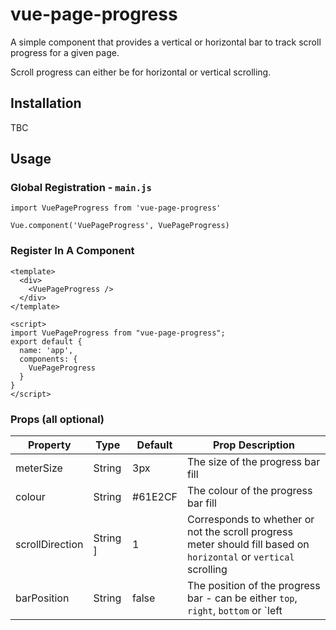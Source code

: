 # vue-page-progress

A simple component that provides a vertical or horizontal bar to track scroll progress for a given page.

Scroll progress can either be for horizontal or vertical scrolling.

## Installation

TBC

## Usage

### Global Registration - `main.js`
```vue
import VuePageProgress from 'vue-page-progress'

Vue.component('VuePageProgress', VuePageProgress)
```

### Register In A Component 
```vue
<template>
  <div>
    <VuePageProgress />
  </div>
</template>

<script>
import VuePageProgress from "vue-page-progress";
export default {
  name: 'app',
  components: {
    VuePageProgress
  }
}
</script>
```

### Props (all optional)

| Property | Type   | Default | Prop Description                       |
|----------|--------|---------------|-----------------------------------|
| meterSize  | String | 3px           |The size of the progress bar fill       |
| colour   | String | #61E2CF       | The colour of the progress bar fill |
| scrollDirection | String ] | 1   | Corresponds to whether or not the scroll progress meter should fill based on `horizontal` or `vertical` scrolling         |
| barPosition  | String | false        | The position of the progress bar - can be either `top`, `right`, `bottom` or `left   |

